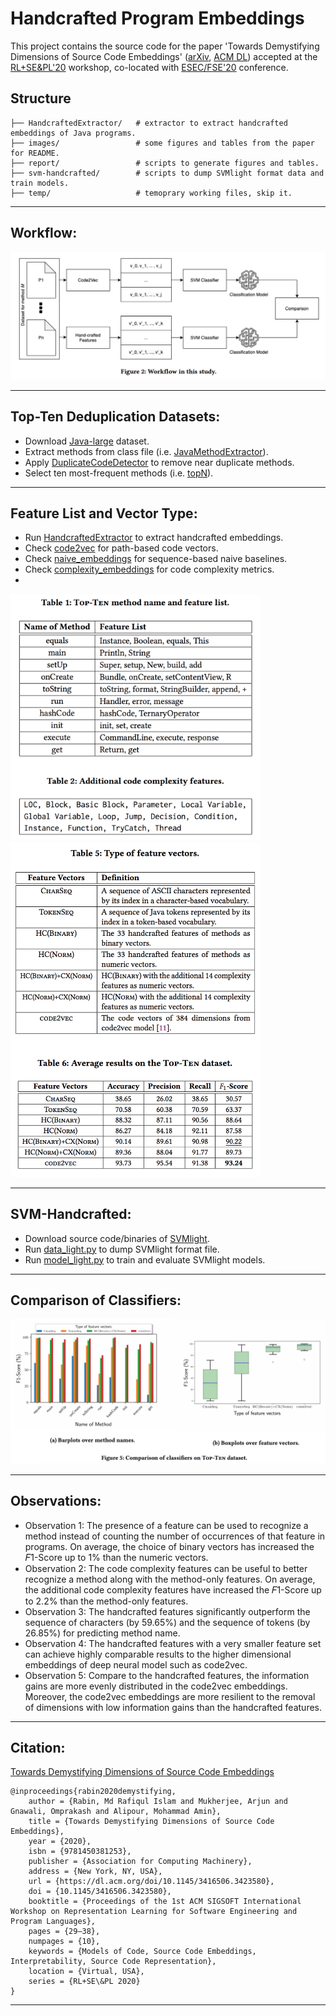 # Handcrafted Program Embeddings

This project contains the source code for the paper 'Towards Demystifying Dimensions of Source Code Embeddings' ([arXiv](https://arxiv.org/abs/2008.13064), [ACM DL](https://dl.acm.org/doi/10.1145/3416506.3423580)) accepted at the [RL+SE&PL'20](https://rlsepl-fse.github.io/) workshop, co-located with [ESEC/FSE'20](https://2020.esec-fse.org/track/esecfse-2020-workshops) conference.

## Structure

```
├── HandcraftedExtractor/   # extractor to extract handcrafted embeddings of Java programs.
├── images/                 # some figures and tables from the paper for README.
├── report/                 # scripts to generate figures and tables.
├── svm-handcrafted/        # scripts to dump SVMlight format data and train models.
├── temp/                   # temoprary working files, skip it.
``` 

---

## Workflow:

<img src="./images/Workflow.png" alt="Workflow"/>

---

## Top-Ten Deduplication Datasets:

- Download [Java-large](https://github.com/tech-srl/code2seq#java) dataset.
- Extract methods from class file (i.e. [JavaMethodExtractor](https://github.com/mdrafiqulrabin/tnpa-generalizability/tree/master/NPM-IST21/JavaMethodExtractor)).
- Apply [DuplicateCodeDetector](https://github.com/microsoft/near-duplicate-code-detector/tree/master/DuplicateCodeDetector) to remove near duplicate methods.
- Select ten most-frequent methods (i.e. [topN](https://github.com/mdrafiqulrabin/handcrafted-embeddings/blob/master/temp/sample/topN.py)).

---

## Feature List and Vector Type:

- Run [HandcraftedExtractor](https://github.com/mdrafiqulrabin/handcrafted-embeddings/blob/master/HandcraftedExtractor) to extract handcrafted embeddings.
- Check [code2vec](https://github.com/tech-srl/code2vec#exporting-the-code-vectors-for-the-given-code-examples) for path-based code vectors.
- Check [naive_embeddings](https://github.com/mdrafiqulrabin/code_naive_embeddings) for sequence-based naive baselines.
- Check [complexity_embeddings](https://github.com/mdrafiqulrabin/code_complexity_embeddings) for code complexity metrics.
- 
<img src="./images/FeatureList.png" alt="FeatureList" width="400"/> <img src="./images/VectorType.png" alt="VectorType" width="400"/>

---

## SVM-Handcrafted:

- Download source code/binaries of [SVMlight](http://svmlight.joachims.org/).
- Run [data_light.py](https://github.com/mdrafiqulrabin/handcrafted-embeddings/blob/master/svm-handcrafted/data_light.py) to dump SVMlight format file.
- Run [model_light.py](https://github.com/mdrafiqulrabin/handcrafted-embeddings/blob/master/svm-handcrafted/model_light.py) to train and evaluate SVMlight models.

---

##  Comparison of Classifiers:

<img src="./images/Comparison.png" alt="Comparison"/>

---

## Observations:

- Observation 1: The presence of a feature can be used to recognize a method instead of counting the number of occurrences of that feature in programs. On average, the choice of binary vectors has increased the 𝐹1-Score up to 1% than the numeric vectors.
- Observation 2: The code complexity features can be useful to better recognize a method along with the method-only features. On average, the additional code complexity features have increased the 𝐹1-Score up to 2.2% than the method-only features.
- Observation 3: The handcrafted features significantly outperform the sequence of characters (by 59.65%) and the sequence of tokens (by 26.85%) for predicting method name.
- Observation 4: The handcrafted features with a very smaller feature set can achieve highly comparable results to the higher dimensional embeddings of deep neural model such as code2vec.
- Observation 5: Compare to the handcrafted features, the information gains are more evenly distributed in the code2vec embeddings. Moreover, the code2vec embeddings are more resilient to the removal of dimensions with low information gains than the handcrafted features.

---

## Citation:

[Towards Demystifying Dimensions of Source Code Embeddings](https://dl.acm.org/doi/10.1145/3416506.3423580)

```
@inproceedings{rabin2020demystifying,
    author = {Rabin, Md Rafiqul Islam and Mukherjee, Arjun and Gnawali, Omprakash and Alipour, Mohammad Amin},
    title = {Towards Demystifying Dimensions of Source Code Embeddings},
    year = {2020},
    isbn = {9781450381253},
    publisher = {Association for Computing Machinery},
    address = {New York, NY, USA},
    url = {https://dl.acm.org/doi/10.1145/3416506.3423580},
    doi = {10.1145/3416506.3423580},
    booktitle = {Proceedings of the 1st ACM SIGSOFT International Workshop on Representation Learning for Software Engineering and Program Languages},
    pages = {29–38},
    numpages = {10},
    keywords = {Models of Code, Source Code Embeddings, Interpretability, Source Code Representation},
    location = {Virtual, USA},
    series = {RL+SE\&PL 2020}
}
```

- - -
